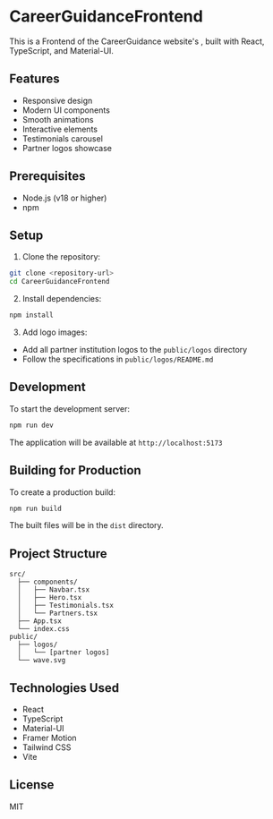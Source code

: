 # CareerGuidanceFrontend

This is a Frontend of the CareerGuidance website's , built with React, TypeScript, and Material-UI.

## Features

- Responsive design
- Modern UI components
- Smooth animations
- Interactive elements
- Testimonials carousel
- Partner logos showcase

## Prerequisites

- Node.js (v18 or higher)
- npm

## Setup

1. Clone the repository:
```bash
git clone <repository-url>
cd CareerGuidanceFrontend
```

2. Install dependencies:
```bash
npm install
```

3. Add logo images:
- Add all partner institution logos to the `public/logos` directory
- Follow the specifications in `public/logos/README.md`

## Development

To start the development server:

```bash
npm run dev
```

The application will be available at `http://localhost:5173`

## Building for Production

To create a production build:

```bash
npm run build
```

The built files will be in the `dist` directory.

## Project Structure

```
src/
  ├── components/
  │   ├── Navbar.tsx
  │   ├── Hero.tsx
  │   ├── Testimonials.tsx
  │   └── Partners.tsx
  ├── App.tsx
  └── index.css
public/
  ├── logos/
  │   └── [partner logos]
  └── wave.svg
```

## Technologies Used

- React
- TypeScript
- Material-UI
- Framer Motion
- Tailwind CSS
- Vite

## License

MIT
